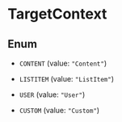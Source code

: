 
# TargetContext

## Enum


* `CONTENT` (value: `"Content"`)

* `LISTITEM` (value: `"ListItem"`)

* `USER` (value: `"User"`)

* `CUSTOM` (value: `"Custom"`)



